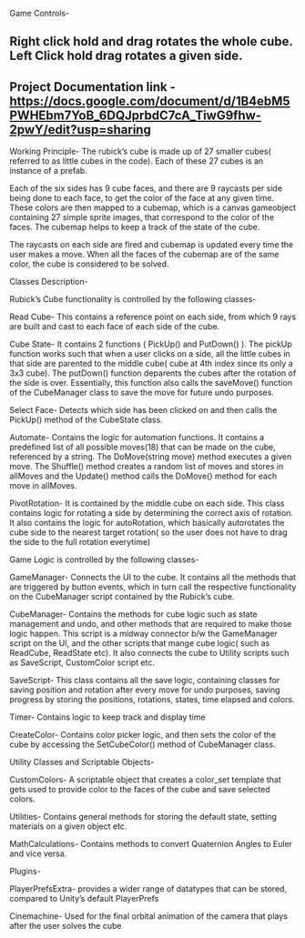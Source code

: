 
Game Controls-

## Right click hold and drag rotates the whole cube. Left Click hold drag rotates a given side.

## Project Documentation link - https://docs.google.com/document/d/1B4ebM5PWHEbm7YoB_6DQJprbdC7cA_TiwG9fhw-2pwY/edit?usp=sharing

Working Principle-
The rubick’s cube is made up of 27 smaller cubes( referred to as little cubes in the code). Each of these 27 cubes is an instance of a prefab.

Each of the six sides has 9 cube faces, and there are 9 raycasts per side being done to each face, to get the color of the face at any given time. These colors are then mapped to a cubemap, which is a canvas gameobject containing 27 simple sprite images, that correspond to the color of the faces. The cubemap helps to keep a track of the state of the cube.

The raycasts on each side are fired and cubemap is updated every time the user makes a move. When all the faces of the cubemap are of the same color, the cube is considered to be solved.

Classes Description-

Rubick’s Cube functionality is controlled by the following classes-

Read Cube- This contains a reference point on each side, from which 9 rays are built and cast to each face of each side of the cube.

Cube State- It contains 2 functions ( PickUp() and PutDown() ). The pickUp function works such that when a user clicks on a side, all the little cubes in that side are parented to the middle cube( cube at 4th index since its only a 3x3 cube).
The putDown() function deparents the cubes after the rotation of the side is over. Essentially, this function also calls the saveMove() function of the CubeManager class to save the move for future undo purposes.

Select Face- Detects which side has been clicked on and then calls the PickUp() method of the CubeState class.

Automate- Contains the logic for automation functions.
It contains a predefined list of all possible moves(18) that can be made on the cube, referenced by a string.
The DoMove(string move) method executes a given move. The Shuffle() method creates a random list of moves and stores in allMoves and the Update() method calls the DoMove() method for each move in allMoves.

PivotRotation- It is contained by the middle cube on each side.
This class contains logic for rotating a side by determining the correct axis of rotation. It also contains the logic for autoRotation, which basically autorotates the cube side to the nearest target rotation( so the user does not have to drag the side to the full rotation everytime)

Game Logic is controlled by the following classes-

GameManager- Connects the UI to the cube. It contains all the methods that are triggered by button events, which in turn call the respective functionality on the CubeManager script contained by the Rubick’s cube.

CubeManager- Contains the methods for cube logic such as state management and undo, and other methods that are required to make those logic happen. This script is a midway connector b/w the GameManager script on the UI, and the other scripts that mange cube logic( such as ReadCube, ReadState etc). It also connects the cube to Utility scripts such as SaveScript, CustomColor script etc.

SaveScript- This class contains all the save logic, containing classes for saving position and rotation after every move for undo purposes, saving progress by storing the positions, rotations, states, time elapsed and colors.

Timer- Contains logic to keep track and display time

CreateColor- Contains color picker logic, and then sets the color of the cube by accessing the SetCubeColor() method of CubeManager class.

Utility Classes and Scriptable Objects-

CustomColors- A scriptable object that creates a color_set template that gets used to provide color to the faces of the cube and save selected colors.

Utilities- Contains general methods for storing the default state, setting materials on a given object etc.

MathCalculations- Contains methods to convert Quaternion Angles to Euler and vice versa.

Plugins-

PlayerPrefsExtra- provides a wider range of datatypes that can be stored, compared to Unity’s default PlayerPrefs

Cinemachine- Used for the final orbital animation of the camera that plays after the user solves the cube
